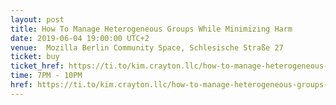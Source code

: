 ```yaml
---
layout: post
title: How To Manage Heterogeneous Groups While Minimizing Harm
date: 2019-06-04 19:00:00 UTC+2
venue:  Mozilla Berlin Community Space, Schlesische Straße 27
ticket: buy
ticket_href: https://ti.to/kim.crayton.llc/how-to-manage-heterogeneous-groups-while-minimizing-harm
time: 7PM - 10PM
href: https://ti.to/kim.crayton.llc/how-to-manage-heterogeneous-groups-while-minimizing-harm
---
```

